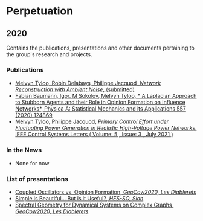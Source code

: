 # Perpetuation

## 2020

Contains the publications, presentations and other documents pertaining to the group's research and projects.

### Publications

* [Melvyn Tyloo, Robin Delabays, Philippe Jacquod, *Network Reconstruction with Ambient Noise*, (submitted)](https://github.com/GeeeHesso/Perpetuation/tree/master/2020/Papers/ambient_noise)
* [Fabian Baumann, Igor. M Sokolov, Melvyn Tyloo, * A Laplacian Approach to Stubborn Agents and their Role in Opinion Formation on Influence Networks*, Physica A: Statistical Mechanics and its Applications 557 (2020) 124869](https://github.com/GeeeHesso/Perpetuation/tree/master/2020/Papers/physica_a)
* [Melvyn Tyloo, Philippe Jacquod, *Primary Control Effort under Fluctuating Power Generation in Realistic High-Voltage Power Networks*,  IEEE Control Systems Letters ( Volume: 5 , Issue: 3 , July 2021 )](https://github.com/GeeeHesso/Perpetuation/tree/master/2020/Papers/LCSS)

### In the News

* None for now

### List of presentations

* [Coupled Oscillators vs. Opinion Formation, *GeoCow2020, Les Diablerets*](https://github.com/GeeeHesso/Perpetuation/tree/master/2020/Presentations/GeoCow_poster_Tyloo)
* [Simple is Beautiful... But is it Useful?, *HES-SO, Sion*](https://github.com/GeeeHesso/Perpetuation/tree/master/2020/Presentations/simple_beautiful)
* [Spectral Geometry for Dynamical Systems on Complex Graphs, *GeoCow2020, Les Diablerets*](https://github.com/GeeeHesso/Perpetuation/tree/master/2020/Presentations/GeoCow2020)
